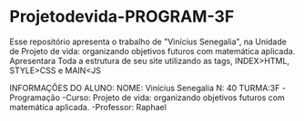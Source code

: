 # Projetodevida-PROGRAM-3F
Esse repositório apresenta o trabalho de "Vinícius Senegalia", na Unidade de Projeto de vida: organizando objetivos futuros com matemática aplicada. Apresentara Toda a estrutura de seu site utilizando as tags, INDEX>HTML, STYLE>CSS e MAIN&lt;JS

INFORMAÇÔES DO ALUNO:
NOME: Vinícius Senegalia
N: 40
TURMA:3F
-Programação
-Curso: Projeto de vida: organizando objetivos futuros com matemática aplicada.
-Professor: Raphael
